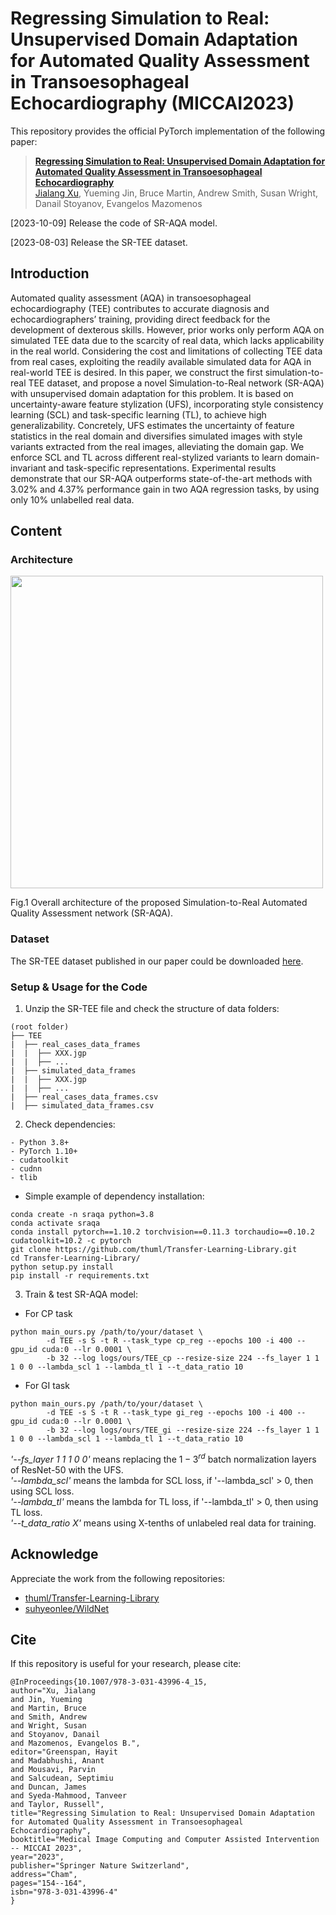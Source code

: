 # Regressing Simulation to Real: Unsupervised Domain Adaptation for Automated Quality Assessment in Transoesophageal Echocardiography (MICCAI2023)
This repository provides the official PyTorch implementation of the following paper:
> [**Regressing Simulation to Real: Unsupervised Domain Adaptation for Automated Quality Assessment in Transoesophageal Echocardiography**](https://doi.org/10.1007/978-3-031-43996-4_15)<br>
> [Jialang Xu](https://www.researchgate.net/profile/Jialang-Xu), Yueming Jin, Bruce Martin, Andrew Smith, Susan Wright, Danail Stoyanov, Evangelos Mazomenos<br>

[2023-10-09] Release the code of SR-AQA model.

[2023-08-03] Release the SR-TEE dataset.

## Introduction
Automated quality assessment (AQA) in transoesophageal echocardiography (TEE) contributes to accurate diagnosis and echocardiographers’ training, providing direct feedback for the development of dexterous skills. However, prior works only perform AQA on simulated TEE data due to the scarcity of real data, which lacks applicability in the real world. Considering the cost and limitations of collecting TEE data from real cases, exploiting the readily available simulated data for AQA in real-world TEE is desired. In this paper, we construct the first simulation-to-real TEE dataset, and propose a novel Simulation-to-Real network (SR-AQA) with unsupervised domain adaptation for this problem. It is based on uncertainty-aware feature stylization (UFS), incorporating style consistency learning (SCL) and task-specific learning (TL), to achieve high generalizability. Concretely, UFS estimates the uncertainty of feature statistics in the real domain and diversifies simulated images with style variants extracted from the real images, alleviating the domain gap. We enforce SCL and TL across different real-stylized variants to learn domain-invariant and task-specific representations. Experimental results demonstrate that our SR-AQA outperforms state-of-the-art methods with 3.02% and 4.37% performance gain in two AQA regression tasks, by using only 10% unlabelled real data.

## Content
### Architecture
<img src="https://github.com/wzjialang/SR-AQA/blob/main/figure/framework_simple.png" height="500"/>

Fig.1 Overall architecture of the proposed Simulation-to-Real Automated Quality Assessment network (SR-AQA).

### Dataset
The SR-TEE dataset published in our paper could be downloaded [here](https://doi.org/10.5522/04/23699736).

### Setup & Usage for the Code

1. Unzip the SR-TEE file and check the structure of data folders:
```
(root folder)
├── TEE
|  ├── real_cases_data_frames
|  |  ├── XXX.jgp
|  |  ├── ...
|  ├── simulated_data_frames
|  |  ├── XXX.jgp
|  |  ├── ...
|  ├── real_cases_data_frames.csv
|  ├── simulated_data_frames.csv
```

2. Check dependencies:
```
- Python 3.8+
- PyTorch 1.10+
- cudatoolkit
- cudnn
- tlib
```

- Simple example of dependency installation:
```
conda create -n sraqa python=3.8
conda activate sraqa
conda install pytorch==1.10.2 torchvision==0.11.3 torchaudio==0.10.2 cudatoolkit=10.2 -c pytorch
git clone https://github.com/thuml/Transfer-Learning-Library.git
cd Transfer-Learning-Library/
python setup.py install
pip install -r requirements.txt
```

3. Train & test SR-AQA model:
- For CP task
```
python main_ours.py /path/to/your/dataset \
        -d TEE -s S -t R --task_type cp_reg --epochs 100 -i 400 --gpu_id cuda:0 --lr 0.0001 \
        -b 32 --log logs/ours/TEE_cp --resize-size 224 --fs_layer 1 1 1 0 0 --lambda_scl 1 --lambda_tl 1 --t_data_ratio 10
```
- For GI task
```
python main_ours.py /path/to/your/dataset \
        -d TEE -s S -t R --task_type gi_reg --epochs 100 -i 400 --gpu_id cuda:0 --lr 0.0001 \
        -b 32 --log logs/ours/TEE_gi --resize-size 224 --fs_layer 1 1 1 0 0 --lambda_scl 1 --lambda_tl 1 --t_data_ratio 10
```

*'--fs_layer 1 1 1 0 0'* means replacing the $1- 3^{rd}$ batch normalization layers of ResNet-50 with the UFS.<br>
*'--lambda_scl'* means the lambda for SCL loss, if '--lambda_scl' > 0, then using SCL loss.<br>
*'--lambda_tl'* means the lambda for TL loss, if '--lambda_tl' > 0, then using TL loss.<br>
*'--t_data_ratio X'* means using X-tenths of unlabeled real data for training.

## Acknowledge
Appreciate the work from the following repositories:
* [thuml/Transfer-Learning-Library](https://github.com/thuml/Transfer-Learning-Library)
* [suhyeonlee/WildNet](https://github.com/suhyeonlee/WildNet)

## Cite
If this repository is useful for your research, please cite:
```
@InProceedings{10.1007/978-3-031-43996-4_15,
author="Xu, Jialang
and Jin, Yueming
and Martin, Bruce
and Smith, Andrew
and Wright, Susan
and Stoyanov, Danail
and Mazomenos, Evangelos B.",
editor="Greenspan, Hayit
and Madabhushi, Anant
and Mousavi, Parvin
and Salcudean, Septimiu
and Duncan, James
and Syeda-Mahmood, Tanveer
and Taylor, Russell",
title="Regressing Simulation to Real: Unsupervised Domain Adaptation for Automated Quality Assessment in Transoesophageal Echocardiography",
booktitle="Medical Image Computing and Computer Assisted Intervention -- MICCAI 2023",
year="2023",
publisher="Springer Nature Switzerland",
address="Cham",
pages="154--164",
isbn="978-3-031-43996-4"
}
```
